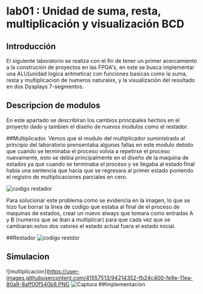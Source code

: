 # lab01 : Unidad de suma, resta, multiplicación y visualización BCD
## Introducción

El siguiente laboratorio se realiza con el fin de tener un primer acercamiento a la construción de proyectos en las FPGA's, en este se busca
implementar una ALU(unidad logica aritmetica) con funciones basicas como la suma, resta y multiplicacion de numeros naturales, y la visualización del resultado en dos Dysplays 7-segmentos. 

##  Descripcion de modulos
En este apartado se describiran los cambios principales hechos en el proyecto dado y tambien el diseño de nuevos modulos como el restador.


##Multiplicador.
Vemos que el modulo del multiplicador suministrado al principio del laboratorio prensentaba algunas fallas en este modulo debido que cuando se terminaba el proceso volvia a repetirse 
el proceso nuevamente, esto se debia principalmente en el diseño de la maquina de estados ya que cuando se terminaba el proceso y se llegaba al estado final habia una sentencia que hacia 
que se regresara al primer estado poniendo el registro de multiplicaciones parciales en cero.

![codigo restador](https://user-images.githubusercontent.com/41557513/94214394-18599280-fe9f-11ea-93b4-1eed6cbbf83b.PNG) 

Para solucionar este problema como se evidencia en la imagen, lo que se hizo fue borrar la linea de codigo que estaba al final de el proceso de maquinas de estados, crear un nuevo always que tomara como entradas A y B (numeros que se 
iban a multiplicar)  para que cada vez que se cambiaran estos dos valores el estado actual fuera el estado inicial.




##Restador
![codigo restdor](https://user-images.githubusercontent.com/41557513/94214381-11cb1b00-fe9f-11ea-954b-e9366bf37a3b.PNG)



## Simulacion
![multiplicacion](https://user-images.githubusercontent.com/41557513/94214352-fb24c400-fe9e-11ea-80a9-8aff00f540b8.PNG
![Captura](https://user-images.githubusercontent.com/41557513/94214418-214a6400-fe9f-11ea-8da0-0f5cb92058df.PNG)
##Implementacion




